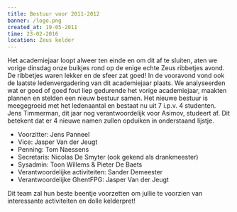```yaml
---
title: Bestuur voor 2011-2012
banner: /logo.png
created_at: 19-05-2011
time: 23-02-2016
location: Zeus kelder
---
```


Het academiejaar loopt alweer ten einde en om dit af te sluiten, aten we vorige dinsdag onze buikjes rond op de enige echte Zeus ribbetjes avond. De ribbetjes waren lekker en de sfeer zat goed! In de vooravond vond ook de laatste ledenvergadering van dit academiejaar plaats. We analyseerden wat er goed of goed fout liep gedurende het vorige academiejaar, maakten plannen en stelden een nieuw bestuur samen. Het nieuwe bestuur is meegegroeid met het ledenaantal en bestaat nu uit 7 i.p.v. 4 studenten. Jens Timmerman, dit jaar nog verantwoordelijk voor Asimov, studeert af. Dit betekent dat er 4 nieuwe namen zullen opduiken in onderstaand lijstje.

* Voorzitter: Jens Panneel
* Vice: Jasper Van der Jeugt
* Penning: Tom Naessens
* Secretaris: Nicolas De Smyter (ook gekend als drankmeester)
* Sysadmin: Toon Willems & Pieter De Baets
* Verantwoordelijke activiteiten: Sander Demeester
* Verantwoordelijke GhentFPG: Jasper Van der Jeugt

Dit team zal hun beste beentje voorzetten om jullie te voorzien van interessante activiteiten en dolle kelderpret!
